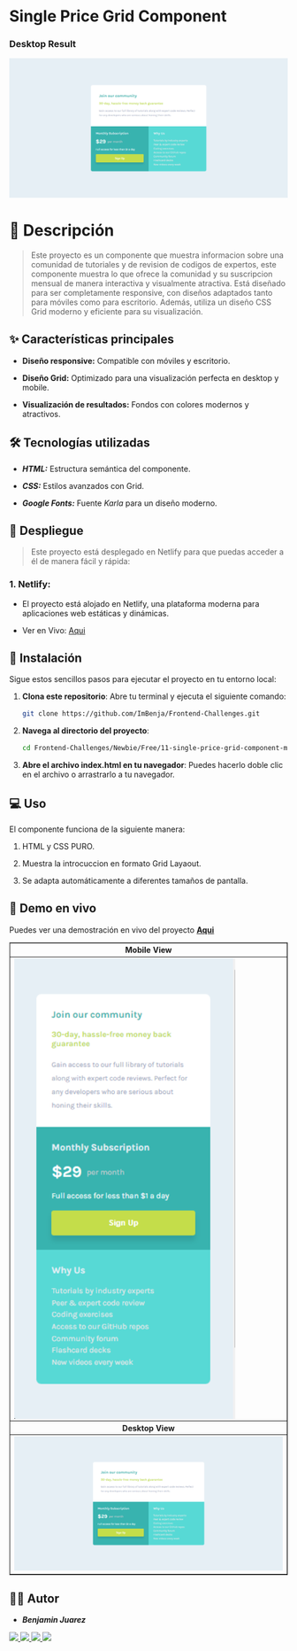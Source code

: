 # Single Price Grid Component

### Desktop Result

![Design preview for the Stats preview card component coding challenge](design/results/Result-Desktop.png)

# 📝 Descripción

> Este proyecto es un componente que muestra informacion sobre una comunidad de tutoriales y de revision de codigos de expertos, este componente muestra lo que ofrece la comunidad y su suscripcion mensual de manera interactiva y visualmente atractiva. Está diseñado para ser completamente responsive, con diseños adaptados tanto para móviles como para escritorio. Además, utiliza un diseño CSS Grid moderno y eficiente para su visualización.

## ✨ Características principales

- **Diseño responsive:** Compatible con móviles y escritorio.

- **Diseño Grid:** Optimizado para una visualización perfecta en desktop y mobile.

- **Visualización de resultados:** Fondos con colores modernos y atractivos.

## 🛠️ Tecnologías utilizadas

- **_HTML:_** Estructura semántica del componente.

- **_CSS:_** Estilos avanzados con Grid.

- **_Google Fonts:_** Fuente _Karla_ para un diseño moderno.

## 🚀 Despliegue

> Este proyecto está desplegado en Netlify para que puedas acceder a él de manera fácil y rápida:

### 1. Netlify:

- El proyecto está alojado en Netlify, una plataforma moderna para aplicaciones web estáticas y dinámicas.

- Ver en Vivo: [Aqui](https://component-comunidad.netlify.app/)

## 🚀 Instalación

Sigue estos sencillos pasos para ejecutar el proyecto en tu entorno local:

1. **Clona este repositorio**:
   Abre tu terminal y ejecuta el siguiente comando:

   ```bash
   git clone https://github.com/ImBenja/Frontend-Challenges.git

   ```

2. **Navega al directorio del proyecto**:

   ```bash
   cd Frontend-Challenges/Newbie/Free/11-single-price-grid-component-master

   ```

3. **Abre el archivo index.html en tu navegador**:
   Puedes hacerlo doble clic en el archivo o arrastrarlo a tu navegador.

## 💻 Uso

El componente funciona de la siguiente manera:

1. HTML y CSS PURO.

2. Muestra la introcuccion en formato Grid Layaout.

3. Se adapta automáticamente a diferentes tamaños de pantalla.

## 🔗 Demo en vivo

Puedes ver una demostración en vivo del proyecto **<a href="https://component-comunidad.netlify.app/">Aqui</a>**

<table border="1">
  <tr>
    <th>
      Mobile View
    </th>
  </tr>
  <tr>
    <td>
      <img align="center" src="design/results/Result-Mobile.png" width="400px">
    </td>
  </tr>
  <tr>
     <th>
      Desktop View
    </th>
  </tr>
  <tr>
     <td>
      <img src="design/results/Result-Desktop.png" width="1000px">
    </td>
  </tr>
</table>

## 👨‍💻 Autor

- **_Benjamin Juarez_**

<a href= "https://www.instagram.com/benjajuarez1_/?hl=es">
    <img src="https://img.shields.io/badge/Instagram-%23E4405F.svg?style=for-the-badge&logo=Instagram&logoColor=white">
</a>
<a href="https://www.frontendmentor.io/profile/ImBenja">
  <img src="https://img.shields.io/badge/frontend mentor-%23111011.svg?style=for-the-badge&logo=frontendmentor&logoColor=white">
</a>
<a href="https://x.com/benjajuarez_2">
   <img src="https://img.shields.io/badge/X-%23000.svg?style=for-the-badge&logo=X&logoColor=white">
</a>
<a href="https://www.linkedin.com/in/benjam%C3%ADn-ju%C3%A1rez-b712592b8/">
	<img src="https://img.shields.io/badge/linkedin-%230077B5.svg?style=for-the-badge&logo=linkedin&logoColor=white">
</a>
